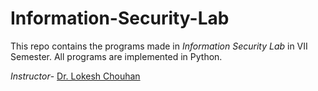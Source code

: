 # Information-Security-Lab


This repo contains the programs made in _Information Security Lab_ in VII Semester. All programs are implemented in Python.

_Instructor_- [Dr. Lokesh Chouhan](http://www.lokeshchouhan.com)
